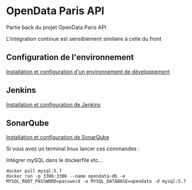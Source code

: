 # OpenData Paris API

Partie back du projet OpenData Paris API

L'intégration continue est sensiblement similaire à celle du front


## Configuration de l'environnement
[Installation et configuration d'un environnement de développement](docs/conf-env.md)


## Jenkins
[Installation et configuration de Jenkins](docs/conf-jenkins.md)

## SonarQube
[Installation et configuration de SonarQube](docs/conf-sonar.md)



Si vous avez un terminal linux lancer ces commandes  :

  Intégrer mySQL dans le dockerfile etc...
```cd maintenance-back
docker pull mysql:5.7
docker run -p 3306:3306 --name opendata-db -e MYSQL_ROOT_PASSWORD=password -e MYSQL_DATABASE=opendata -d mysql:5.7
